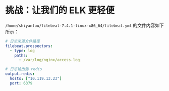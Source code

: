 # 挑战：让我们的 ELK 更轻便

`/home/shiyanlou/filebeat-7.4.1-linux-x86_64/filebeat.yml` 的文件内容如下所示：

```yaml
# 日志来源文件路径
filebeat.prospectors:
  - type: log
    paths:
      - /var/log/nginx/access.log

# 日志输出到 redis
output.redis:
  hosts: ["10.119.13.23"]
  port: 6379
```


